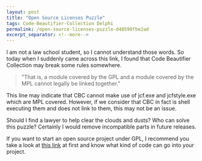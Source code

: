 ```yaml
---
layout: post
title: "Open Source Licenses Puzzle"
tags: Code-Beautifier-Collection Delphi
permalink: /open-source-licenses-puzzle-d40590fbe2ad
excerpt_separator: <!--more-->
---
```

I am not a law school student, so I cannot understand those words. So today when I suddenly came across this link, I found that Code Beautifier Collection may break some rules somewhere.
<!--more-->

> "That is, a module covered by the GPL and a module covered by the MPL cannot legally be linked together."

This line may indicate that CBC cannot make use of jcf.exe and jcfstyle.exe which are MPL covered. However, if we consider that CBC in fact is shell executing them and does not link to them, this may not be an issue.

Should I find a lawyer to help clear the clouds and dusts? Who can solve this puzzle? Certainly I would remove incompatible parts in future releases.

If you want to start an open source project under GPL, I recommend you take a look at [this link](http://www.gnu.org/philosophy/license-list.html) at first and know what kind of code can go into your project.
